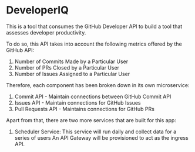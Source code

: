 # DeveloperIQ

This is a tool that consumes the GitHub Developer API to build a tool that assesses developer productivity.

To do so, this API takes into account the following metrics offered by the GitHub API:

1. Number of Commits Made by a Particular User
2. Number of PRs Closed by a Particular User
3. Number of Issues Assigned to a Particular User

Therefore, each component has been broken down in its own microservice:

1. Commit API - Maintain connections between GitHub Commit API
2. Issues API - Maintain connections for GitHub Issues
3. Pull Requests API - Maintains connections for GitHub PRs

Apart from that, there are two more services that are built for this app:

1. Scheduler Service: This service will run daily and collect data for a series of users
An API Gateway will be provisioned to act as the ingress API.